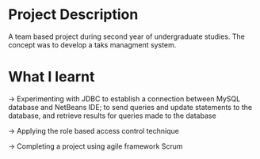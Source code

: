 # Project Description
A team based project during second year of undergraduate studies. The concept was to develop a taks managment system.
# What I learnt
-> Experimenting with JDBC to establish a connection between MySQL database and NetBeans IDE; to send queries and update statements to the database, and retrieve results for queries made to the database

-> Applying the role based access control technique
 
-> Completing a project using agile framework Scrum

